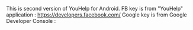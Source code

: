 This is second version of YouHelp for Android.
FB key is from "YouHelp" application : https://developers.facebook.com/
Google key is from Google Developer Console :
